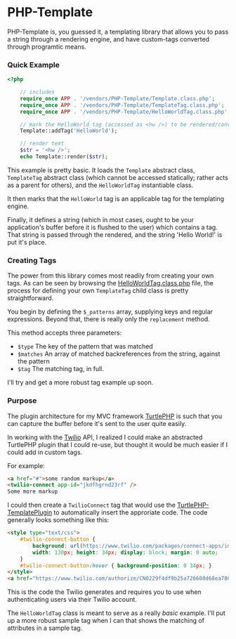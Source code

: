 PHP-Template
============

PHP-Template is, you guessed it, a templating library that allows you to pass a
string through a rendering engine, and have custom-tags converted through 
programtic means.

### Quick Example
``` php
<?php

    // includes
    require_once APP . '/vendors/PHP-Template/Template.class.php';
    require_once APP . '/vendors/PHP-Template/TemplateTag.class.php';
    require_once APP . '/vendors/PHP-Template/HelloWorldTag.class.php';

    // mark the HelloWorld tag (accessed as <hw />) to be rendered/converted
    Template::addTag('HelloWorld');

    // render text
    $str = '<hw />';
    echo Template::render($str);

```

This example is pretty basic. It loads the `Template` abstract class,
`TemplateTag` abstract class (which cannot be accessed statically; rather acts
as a parent for others), and the `HelloWorldTag` instantiable class.

It then marks that the `HelloWorld` tag is an applicable tag for the templating
engine.

Finally, it defines a string (which in most cases, ought to be your
application's buffer before it is flushed to the user) which contains a tag.
That string is passed through the rendered, and the string 'Hello World!' is
put it's place.

### Creating Tags
The power from this library comes most readily from creating your own tags. As
can be seen by browsing the
[HelloWorldTag.class.php](https://github.com/onassar/PHP-Template/blob/master/HelloWorldTag.class.php)
file, the process for defining your own `TemplateTag` child class is pretty
straightforward.

You begin by defining the `$_patterns` array, supplying keys and regular
expressions. Beyond that, there is really only the `replacement` method.

This method accepts three parameters:

 * `$type`
 The key of the pattern that was matched
 * `$matches` An array of matched backreferences from the string, against the
 pattern
 * `$tag` The matching tag, in full.

I'll try and get a more robust tag example up soon.

### Purpose
The plugin architecture for my MVC framework
[TurtlePHP](https://github.com/onassar/TurtlePHP) is such that you can capture
the buffer before it's sent to the user quite easily.

In working with the [Twilio](https://www.twilio.com/) API, I realized I could
make an abstracted TurtlePHP plugin that I could re-use, but thought it would be
much easier if I could add in custom tags.

For example:
```html
<a href="#">some random markup</a>
<twilio-connect app-id="jkdfhgrnd23rf" />
Some more markup
```

I could then create a `TwilioConnect` tag that would use the
[TurtlePHP-TemplatePlugin](https://github.com/onassar/TurtlePHP-TemplatePlugin)
to automatically insert the approriate code. The code generally looks something
like this:

```html
<style type="text/css">
	#twilio-connect-button {
		background: url(https://www.twilio.com/packages/connect-apps/images/connect-button.png);
		width: 130px; height: 34px; display: block;	margin: 0 auto;
	}
	#twilio-connect-button:hover { background-position: 0 34px; }
</style>
<a href="https://www.twilio.com/authorize/CN0229f4df9b25a726608d68ea78048d5f" id="twilio-connect-button"></a>
```

This is the code the Twilio generates and requires you to use when
authenticating users via their Twilio account.

The `HelloWorldTag` class is meant to serve as a really *basic* example. I'll
put up a more robust sample tag when I can that shows the matching of attributes
in a sample tag.
